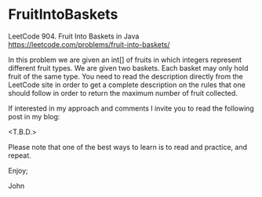 # FruitIntoBaskets
LeetCode 904. Fruit Into Baskets in Java
https://leetcode.com/problems/fruit-into-baskets/

In this problem we are given an int[] of fruits in which
integers represent different fruit types. We are given two
baskets. Each basket may only hold fruit of the same type.
You need to read the description directly from the LeetCode
site in order to get a complete description on the rules
that one should follow in order to return the maximum number
of fruit collected.

If interested in my approach and comments I invite you to
read the following post in my blog:

<T.B.D.>

Please note that one of the best ways to learn is to read
and practice, and repeat.

Enjoy;

John

